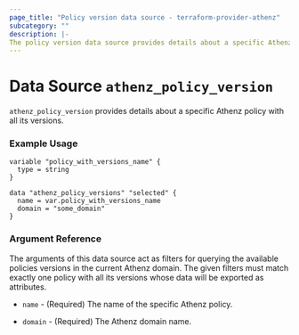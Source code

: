 ```yaml
---
page_title: "Policy version data source - terraform-provider-athenz"
subcategory: ""
description: |-
The policy version data source provides details about a specific Athenz policy.
---
```


# Data Source `athenz_policy_version`

`athenz_policy_version` provides details about a specific Athenz policy with all its versions.

### Example Usage


```hcl
variable "policy_with_versions_name" {
  type = string
}

data "athenz_policy_versions" "selected" {
  name = var.policy_with_versions_name
  domain = "some_domain"
}
```

### Argument Reference

The arguments of this data source act as filters for querying the available policies versions in the current Athenz domain.
The given filters must match exactly one policy with all its versions whose data will be exported as attributes.

- `name` - (Required) The name of the specific Athenz policy.

- `domain` - (Required) The Athenz domain name.
